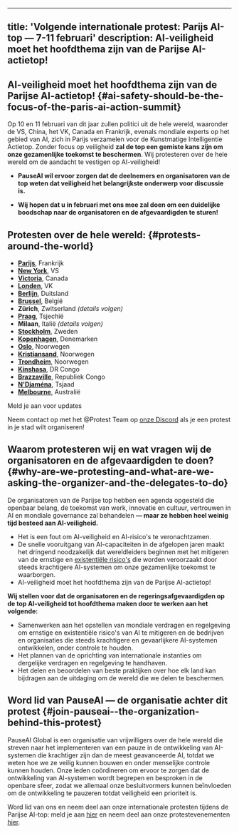 

---
title: 'Volgende internationale protest: Parijs AI-top — 7-11 februari'
description: AI-veiligheid moet het hoofdthema zijn van de Parijse AI-actietop!
---
<script>
    import LumaSignup from '$lib/components/LumaSignup.svelte'
</script>

## AI-veiligheid moet het hoofdthema zijn van de Parijse AI-actietop! {#ai-safety-should-be-the-focus-of-the-paris-ai-action-summit}

Op 10 en 11 februari van dit jaar zullen politici uit de hele wereld, waaronder de VS, China, het VK, Canada en Frankrijk, evenals mondiale experts op het gebied van AI, zich in Parijs verzamelen voor de Kunstmatige Intelligentie Actietop. Zonder focus op veiligheid **zal de top een gemiste kans zijn om onze gezamenlijke toekomst te beschermen**. Wij protesteren over de hele wereld om de aandacht te vestigen op AI-veiligheid!

- **PauseAI wil ervoor zorgen dat de deelnemers en organisatoren van de top weten dat veiligheid het belangrijkste onderwerp voor discussie is.**

- **Wij hopen dat u in februari met ons mee zal doen om een duidelijke boodschap naar de organisatoren en de afgevaardigden te sturen!**

## Protesten over de hele wereld: {#protests-around-the-world}

- [**Parijs**](https://lu.ma/vo3354ab), Frankrijk
- [**New York**](https://lu.ma/user/pauseainyc), VS
- [**Victoria**](https://lu.ma/azbyo7ik), Canada
- [**Londen**](https://lu.ma/0h69asxw), VK
- [**Berlijn**](https://lu.ma/7sjdot1d), Duitsland
- [**Brussel**](https://lu.ma/sudbttnx), België
- **Zürich**, Zwitserland _(details volgen)_
- [**Praag**](https://lu.ma/6t4fmgw0), Tsjechië
- **Milaan**, Italië _(details volgen)_
- [**Stockholm**](https://www.facebook.com/events/1844597859610851), Zweden
- [**Kopenhagen**](https://fb.me/e/6kJob0cvU), Denemarken
- [**Oslo**](https://lu.ma/iazbqzr1), Noorwegen
- [**Kristiansand**](https://lu.ma/kla08ott), Noorwegen
- [**Trondheim**](https://lu.ma/w5cxxfuq), Noorwegen
- [**Kinshasa**](https://lu.ma/9l5fif4e), DR Congo
- [**Brazzaville**](https://lu.ma/jhhimjt3), Republiek Congo
- [**N'Djaména**](https://lu.ma/amtxwy69), Tsjaad
- [**Melbourne**](https://lu.ma/hnzqf46d), Australië

<LumaSignup eventId="evt-OEM90n9MAvb8JTx">
    Meld je aan voor updates
</LumaSignup>

Neem contact op met het @Protest Team op [onze Discord](https://discord.gg/9MN5yhNR3K) als je een protest in je stad wilt organiseren!

## Waarom protesteren wij en wat vragen wij de organisatoren en de afgevaardigden te doen? {#why-are-we-protesting-and-what-are-we-asking-the-organizer-and-the-delegates-to-do}

De organisatoren van de Parijse top hebben een agenda opgesteld die openbaar belang, de toekomst van werk, innovatie en cultuur, vertrouwen in AI en mondiale governance zal behandelen **— maar ze hebben heel weinig tijd besteed aan AI-veiligheid.**

- Het is een fout om AI-veiligheid en AI-risico's te veronachtzamen.
- De snelle vooruitgang van AI-capaciteiten in de afgelopen jaren maakt het dringend noodzakelijk dat wereldleiders beginnen met het mitigeren van de ernstige en [existentiële risico's](https://www.safe.ai/work/statement-on-ai-risk) die worden veroorzaakt door steeds krachtigere AI-systemen om onze gezamenlijke toekomst te waarborgen.
- AI-veiligheid moet het hoofdthema zijn van de Parijse AI-actietop!

**Wij stellen voor dat de organisatoren en de regeringsafgevaardigden op de top AI-veiligheid tot hoofdthema maken door te werken aan het volgende:**

- Samenwerken aan het opstellen van mondiale verdragen en regelgeving om ernstige en existentiële risico's van AI te mitigeren en de bedrijven en organisaties die steeds krachtigere en gevaarlijkere AI-systemen ontwikkelen, onder controle te houden.
- Het plannen van de oprichting van internationale instanties om dergelijke verdragen en regelgeving te handhaven.
- Het delen en beoordelen van beste praktijken over hoe elk land kan bijdragen aan de uitdaging om de wereld die we delen te beschermen.

## Word lid van PauseAI — de organisatie achter dit protest {#join-pauseai--the-organization-behind-this-protest}

PauseAI Global is een organisatie van vrijwilligers over de hele wereld die streven naar het implementeren van een pauze in de ontwikkeling van AI-systemen die krachtiger zijn dan de meest geavanceerde AI, totdat we weten hoe we ze veilig kunnen bouwen en onder menselijke controle kunnen houden.
Onze leden coördineren om ervoor te zorgen dat de ontwikkeling van AI-systemen wordt begrepen en besproken in de openbare sfeer, zodat we allemaal onze besluitvormers kunnen beïnvloeden om de ontwikkeling te pauzeren totdat veiligheid een prioriteit is.

Word lid van ons en neem deel aan onze internationale protesten tijdens de Parijse AI-top: meld je aan [hier](https://pauseai.info/join) en neem deel aan onze protestevenementen [hier](https://lu.ma/PauseAI).